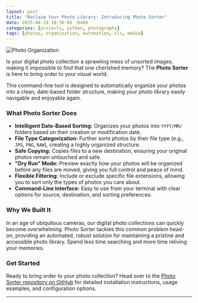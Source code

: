 ```yaml
---
layout: post
title: "Reclaim Your Photo Library: Introducing Photo Sorter"
date: 2025-08-28 10:30:00 -0400
categories: [projects, python, photography]
tags: [photos, organization, automation, cli, media]
---
```


![Photo Organization](/assets/img/alatumcode-PNbDkQ2DDgM-unsplash.jpg)


Is your digital photo collection a sprawling mess of unsorted images, making it impossible to find that one cherished memory? The **Photo Sorter** is here to bring order to your visual world.

This command-line tool is designed to automatically organize your photos into a clean, date-based folder structure, making your photo library easily navigable and enjoyable again.

### What Photo Sorter Does

*   **Intelligent Date-Based Sorting:** Organizes your photos into `YYYY/MM/` folders based on their creation or modification date.
*   **File Type Categorization:** Further sorts photos by their file type (e.g., `JPG`, `PNG`, `RAW`), creating a highly organized structure.
*   **Safe Copying:** Copies files to a new destination, ensuring your original photos remain untouched and safe.
*   **"Dry Run" Mode:** Preview exactly how your photos will be organized before any files are moved, giving you full control and peace of mind.
*   **Flexible Filtering:** Include or exclude specific file extensions, allowing you to sort only the types of photos you care about.
*   **Command-Line Interface:** Easy to use from your terminal with clear options for source, destination, and sorting preferences.

### Why We Built It

In an age of ubiquitous cameras, our digital photo collections can quickly become overwhelming. Photo Sorter tackles this common problem head-on, providing an automated, robust solution for maintaining a pristine and accessible photo library. Spend less time searching and more time reliving your memories.

### Get Started

Ready to bring order to your photo collection? Head over to the [Photo Sorter repository on GitHub](https://github.com/jharri34/photo-sorter) for detailed installation instructions, usage examples, and configuration options.

---
